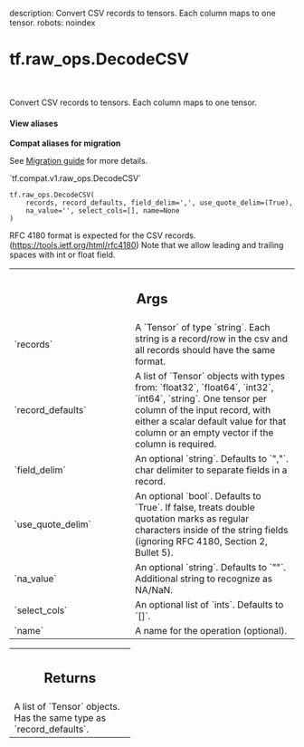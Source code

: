 description: Convert CSV records to tensors. Each column maps to one tensor.
robots: noindex

# tf.raw_ops.DecodeCSV

<!-- Insert buttons and diff -->

<table class="tfo-notebook-buttons tfo-api nocontent" align="left">

</table>



Convert CSV records to tensors. Each column maps to one tensor.

<section class="expandable">
  <h4 class="showalways">View aliases</h4>
  <p>
<b>Compat aliases for migration</b>
<p>See
<a href="https://www.tensorflow.org/guide/migrate">Migration guide</a> for
more details.</p>
<p>`tf.compat.v1.raw_ops.DecodeCSV`</p>
</p>
</section>

<pre class="devsite-click-to-copy prettyprint lang-py tfo-signature-link">
<code>tf.raw_ops.DecodeCSV(
    records, record_defaults, field_delim=&#x27;,&#x27;, use_quote_delim=(True),
    na_value=&#x27;&#x27;, select_cols=[], name=None
)
</code></pre>



<!-- Placeholder for "Used in" -->

RFC 4180 format is expected for the CSV records.
(https://tools.ietf.org/html/rfc4180)
Note that we allow leading and trailing spaces with int or float field.

<!-- Tabular view -->
 <table class="responsive fixed orange">
<colgroup><col width="214px"><col></colgroup>
<tr><th colspan="2"><h2 class="add-link">Args</h2></th></tr>

<tr>
<td>
`records`
</td>
<td>
A `Tensor` of type `string`.
Each string is a record/row in the csv and all records should have
the same format.
</td>
</tr><tr>
<td>
`record_defaults`
</td>
<td>
A list of `Tensor` objects with types from: `float32`, `float64`, `int32`, `int64`, `string`.
One tensor per column of the input record, with either a
scalar default value for that column or an empty vector if the column is
required.
</td>
</tr><tr>
<td>
`field_delim`
</td>
<td>
An optional `string`. Defaults to `","`.
char delimiter to separate fields in a record.
</td>
</tr><tr>
<td>
`use_quote_delim`
</td>
<td>
An optional `bool`. Defaults to `True`.
If false, treats double quotation marks as regular
characters inside of the string fields (ignoring RFC 4180, Section 2,
Bullet 5).
</td>
</tr><tr>
<td>
`na_value`
</td>
<td>
An optional `string`. Defaults to `""`.
Additional string to recognize as NA/NaN.
</td>
</tr><tr>
<td>
`select_cols`
</td>
<td>
An optional list of `ints`. Defaults to `[]`.
</td>
</tr><tr>
<td>
`name`
</td>
<td>
A name for the operation (optional).
</td>
</tr>
</table>



<!-- Tabular view -->
 <table class="responsive fixed orange">
<colgroup><col width="214px"><col></colgroup>
<tr><th colspan="2"><h2 class="add-link">Returns</h2></th></tr>
<tr class="alt">
<td colspan="2">
A list of `Tensor` objects. Has the same type as `record_defaults`.
</td>
</tr>

</table>

